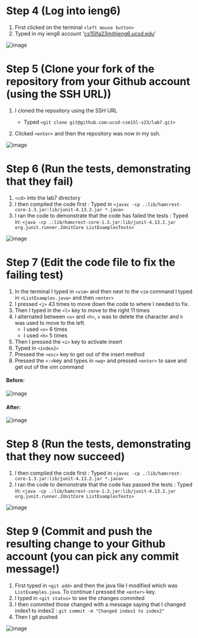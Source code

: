 # Step 4 (Log into ieng6)

1. First clicked on the terminal `<left mouse button>`
2. Typed in my ieng6 account '<cs15lfa23jn@ieng6.ucsd.edu>'

![image](https://github.com/VincentHuynh1016/Week-7-Lab-Report/assets/114731503/6825cc41-50c9-4a1d-b74b-de4c18f56fef)

# Step 5 (Clone your fork of the repository from your Github account (using the SSH URL))

1. I cloned the repository using the SSH URL
   - Typed `<git clone git@github.com:ucsd-cse15l-s23/lab7.git>`

2. Clicked `<enter>` and then the repository was now in my ssh.

![image](https://github.com/VincentHuynh1016/Week-7-Lab-Report/assets/114731503/800ca226-edcb-4b8d-8289-31ff7428bfe1)

# Step 6 (Run the tests, demonstrating that they fail)

1. `<cd>` into the lab7 directory
2. I then compiled the code first : Typed in  `<javac -cp .:lib/hamcrest-core-1.3.jar:lib/junit-4.13.2.jar *.java>`
3. I ran the code to demonstrate that the code has failed the tests : Typed in: `<java -cp .:lib/hamcrest-core-1.3.jar:lib/junit-4.13.2.jar org.junit.runner.JUnitCore ListExamplesTests>`

![image](https://github.com/VincentHuynh1016/Week-7-Lab-Report/assets/114731503/4ff2fbb2-c3b4-4aa6-a42f-83c55023eb00)


# Step 7 (Edit the code file to fix the failing test)

1. In the terminal I typed in `<vim>` and then next to the `vim` command I typed in `<ListExamples.java>` and then `<enter>`
2. I pressed `<j>` 43 times to move down the code to where I needed to fix.
3. Then I typed in the `<l>` key to move to the right 11 times
4. I alternated between `<x>` and `<h>`, `x` was to delete the character and `h` was used to move to the left.
    - I used `<x>` 6 times
    - I used `<h>` 5 times
5. Then I pressed the `<i>` key to activate insert
6. Typed in `<index2>`
7. Pressed the `<esc>` key to get out of the insert method
8. Pressed the `<:>`key and types in `<wq>` and pressed `<enter>` to save and get out of the vim command

#### Before:
![image](https://github.com/VincentHuynh1016/Week-7-Lab-Report/assets/114731503/75716253-050d-46ad-841a-870b7f058a86)

#### After:
![image](https://github.com/VincentHuynh1016/Week-7-Lab-Report/assets/114731503/8a91fef6-3ec5-4230-a047-638d1a8d0d72)

# Step 8 (Run the tests, demonstrating that they now succeed)

1. I then compiled the code first : Typed in  `<javac -cp .:lib/hamcrest-core-1.3.jar:lib/junit-4.13.2.jar *.java>`
2. I ran the code to demonstrate that the code has passed the tests : Typed in: `<java -cp .:lib/hamcrest-core-1.3.jar:lib/junit-4.13.2.jar org.junit.runner.JUnitCore ListExamplesTests>`

![image](https://github.com/VincentHuynh1016/Week-7-Lab-Report/assets/114731503/959c8956-9e57-4dcf-97ef-a12c41ed0048)

# Step 9 (Commit and push the resulting change to your Github account (you can pick any commit message!)

1. First typed in `<git add>` and then the java file I modified which was `ListExamples.java`. To continue I pressed the `<enter>` key.
2. I typed in `<git status>` to see the changes commited
3. I then commited those changed with a message saying that I changed index1 to index2 : `git commit -m "Changed index1 to index2"`
4. Then I git pushed

![image](https://github.com/VincentHuynh1016/Week-7-Lab-Report/assets/114731503/d52ded9e-f7e0-4507-8e60-513c00017b26)

